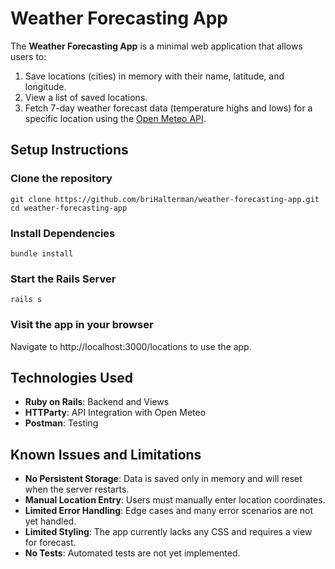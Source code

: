# Weather Forecasting App

The **Weather Forecasting App** is a minimal web application that allows users to:
1. Save locations (cities) in memory with their name, latitude, and longitude.
2. View a list of saved locations.
3. Fetch 7-day weather forecast data (temperature highs and lows) for a specific location using the [Open Meteo API](https://open-meteo.com).

## Setup Instructions

### Clone the repository
```
git clone https://github.com/briHalterman/weather-forecasting-app.git
cd weather-forecasting-app
```
### Install Dependencies
```bundle install```
### Start the Rails Server
```rails s```
### Visit the app in your browser
Navigate to http://localhost:3000/locations to use the app.

## Technologies Used
- **Ruby on Rails**: Backend and Views
- **HTTParty**: API Integration with Open Meteo
- **Postman**: Testing

## Known Issues and Limitations
- **No Persistent Storage**: Data is saved only in memory and will reset when the server restarts.
- **Manual Location Entry**: Users must manually enter location coordinates.
- **Limited Error Handling**: Edge cases and many error scenarios are not yet handled.
- **Limited Styling**: The app currently lacks any CSS and requires a view for forecast.
- **No Tests**: Automated tests are not yet implemented.
